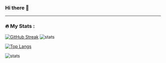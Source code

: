 ### Hi there 👋
---

### :fire: My Stats :
[![GitHub Streak](http://github-readme-streak-stats.herokuapp.com?user=stoody-dev&theme=dark&background=000000)](https://git.io/streak-stats)
![stats](https://github-readme-stats.vercel.app/api?username=stoody-dev)

[![Top Langs](https://github-readme-stats.vercel.app/api/top-langs/?username=anuraghazra)](https://github.com/stoody-dev/github-readme-stats)


![stats](https://github-readme-stats.vercel.app/api?username=stoody-dev)

<!--
**stoody-dev/stoody-dev** is a ✨ _special_ ✨ repository because its `README.md` (this file) appears on your GitHub profile.

Here are some ideas to get you started:

- 🔭 I’m currently working on ...
- 🌱 I’m currently learning ...
- 👯 I’m looking to collaborate on ...
- 🤔 I’m looking for help with ...
- 💬 Ask me about ...
- 📫 How to reach me: ...
- 😄 Pronouns: ...
- ⚡ Fun fact: ...
-->
